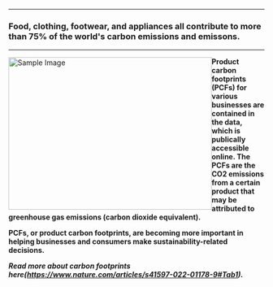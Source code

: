 ___

### Food, clothing, footwear, and appliances all contribute to more than 75% of the world's carbon emissions and emissons.
___



<img src="https://user-images.githubusercontent.com/108348003/211213928-ab581c1d-fe7d-453f-8c37-e00ce1f05f28.png" alt="Sample Image" width="400" height="300" style="float: left;"/>




**Product carbon footprints (PCFs) for various businesses are contained in the data, which is publically accessible online. The PCFs are the CO2 emissions from a certain product that may be attributed to greenhouse gas emissions (carbon dioxide equivalent).**

**PCFs, or product carbon footprints, are becoming more important in helping businesses and consumers make sustainability-related decisions.**

***Read more about carbon footprints here(https://www.nature.com/articles/s41597-022-01178-9#Tab1).***
